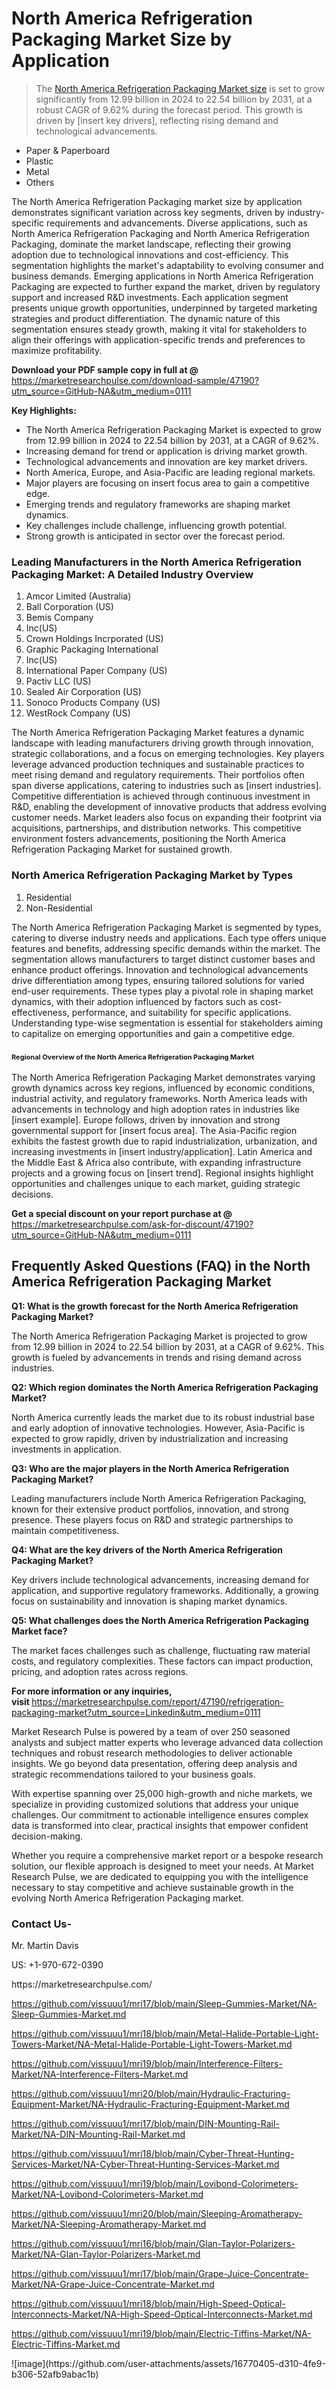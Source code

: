 <h1>North America Refrigeration Packaging Market&nbsp;Size by Application</h1><blockquote><p>The <a href="https://marketresearchpulse.com/download-sample/47190?utm_source=GitHub-NA&amp;utm_medium=0111">North America Refrigeration Packaging Market size</a> is set to grow significantly from 12.99 billion in 2024 to 22.54 billion by 2031, at a robust CAGR of 9.62% during the forecast period. This growth is driven by [insert key drivers], reflecting rising demand and technological advancements.</p></blockquote><ul><li>Paper & Paperboard<li> Plastic<li> Metal<li> Others</li></ul><p>The North America Refrigeration Packaging market size by application demonstrates significant variation across key segments, driven by industry-specific requirements and advancements. Diverse applications, such as North America Refrigeration Packaging and North America Refrigeration Packaging, dominate the market landscape, reflecting their growing adoption due to technological innovations and cost-efficiency. This segmentation highlights the market's adaptability to evolving consumer and business demands. Emerging applications in North America Refrigeration Packaging are expected to further expand the market, driven by regulatory support and increased R&D investments. Each application segment presents unique growth opportunities, underpinned by targeted marketing strategies and product differentiation. The dynamic nature of this segmentation ensures steady growth, making it vital for stakeholders to align their offerings with application-specific trends and preferences to maximize profitability.</p><p><strong>Download your PDF sample copy in full at @ </strong><a href="https://marketresearchpulse.com/download-sample/47190?utm_source=GitHub-NA&amp;utm_medium=0111">https://marketresearchpulse.com/download-sample/47190?utm_source=GitHub-NA&amp;utm_medium=0111</a></p><p><strong>Key Highlights: </strong></p><ul><li>The North America Refrigeration Packaging Market is expected to grow from 12.99 billion in 2024 to 22.54 billion by 2031, at a CAGR of 9.62%.</li><li>Increasing demand for trend or application is driving market growth.</li><li>Technological advancements and innovation are key market drivers.</li><li>North America, Europe, and Asia-Pacific are leading regional markets.</li><li>Major players are focusing on insert focus area to gain a competitive edge.</li><li>Emerging trends and regulatory frameworks are shaping market dynamics.</li><li>Key challenges include challenge, influencing growth potential.</li><li>Strong growth is anticipated in sector over the forecast period.</li></ul><h3>Leading Manufacturers in the North America Refrigeration Packaging Market: A Detailed Industry Overview</h3><ol><li>Amcor Limited (Australia)</li><li>Ball Corporation (US)</li><li>Bemis Company</li><li>Inc(US)</li><li>Crown Holdings Incrporated (US)</li><li>Graphic Packaging International</li><li>Inc(US)</li><li>International Paper Company (US)</li><li>Pactiv LLC (US)</li><li>Sealed Air Corporation (US)</li><li>Sonoco Products Company (US)</li><li>WestRock Company (US)</li></ol><div class="flex max-w-full flex-col flex-grow"><div class="min-h-8 text-message flex w-full flex-col items-end gap-2 whitespace-normal break-words [.text-message+&amp;]:mt-5" dir="auto" data-message-author-role="assistant" data-message-id="fd8432e4-4910-450d-b182-61b7bfb0a01f" data-message-model-slug="gpt-4o"><div class="flex w-full flex-col gap-1 empty:hidden first:pt-[3px]"><div class="markdown prose w-full break-words dark:prose-invert light"><p>The North America Refrigeration Packaging Market features a dynamic landscape with leading manufacturers driving growth through innovation, strategic collaborations, and a focus on emerging technologies. Key players leverage advanced production techniques and sustainable practices to meet rising demand and regulatory requirements. Their portfolios often span diverse applications, catering to industries such as [insert industries]. Competitive differentiation is achieved through continuous investment in R&amp;D, enabling the development of innovative products that address evolving customer needs. Market leaders also focus on expanding their footprint via acquisitions, partnerships, and distribution networks. This competitive environment fosters advancements, positioning the North America Refrigeration Packaging Market for sustained growth.</p></div></div></div></div><h3>North America Refrigeration Packaging Market by Types</h3><ol><li>Residential<li> Non-Residential</li></ol><div class="flex max-w-full flex-col flex-grow"><div class="min-h-8 text-message flex w-full flex-col items-end gap-2 whitespace-normal break-words [.text-message+&amp;]:mt-5" dir="auto" data-message-author-role="assistant" data-message-id="084470be-0bb7-4664-bddf-5156b4f41249" data-message-model-slug="gpt-4o-mini"><div class="flex w-full flex-col gap-1 empty:hidden first:pt-[3px]"><div class="markdown prose w-full break-words dark:prose-invert light"><p>The North America Refrigeration Packaging Market is segmented by types, catering to diverse industry needs and applications. Each type offers unique features and benefits, addressing specific demands within the market. The segmentation allows manufacturers to target distinct customer bases and enhance product offerings. Innovation and technological advancements drive differentiation among types, ensuring tailored solutions for varied end-user requirements. These types play a pivotal role in shaping market dynamics, with their adoption influenced by factors such as cost-effectiveness, performance, and suitability for specific applications. Understanding type-wise segmentation is essential for stakeholders aiming to capitalize on emerging opportunities and gain a competitive edge.</p></div></div></div></div><h3><span style="font-size: 11px;">Regional Overview of the North America Refrigeration Packaging Market</span></h3><div class="flex max-w-full flex-col flex-grow"><div class="min-h-8 text-message flex w-full flex-col items-end gap-2 whitespace-normal break-words [.text-message+&amp;]:mt-5" dir="auto" data-message-author-role="assistant" data-message-id="e9038762-ce64-4e30-91c9-9bd413514231" data-message-model-slug="gpt-4o-mini"><div class="flex w-full flex-col gap-1 empty:hidden first:pt-[3px]"><div class="markdown prose w-full break-words dark:prose-invert light"><p>The North America Refrigeration Packaging Market demonstrates varying growth dynamics across key regions, influenced by economic conditions, industrial activity, and regulatory frameworks. North America leads with advancements in technology and high adoption rates in industries like [insert example]. Europe follows, driven by innovation and strong governmental support for [insert focus area]. The Asia-Pacific region exhibits the fastest growth due to rapid industrialization, urbanization, and increasing investments in [insert industry/application]. Latin America and the Middle East &amp; Africa also contribute, with expanding infrastructure projects and a growing focus on [insert trend]. Regional insights highlight opportunities and challenges unique to each market, guiding strategic decisions.</p></div></div></div></div><p><strong>Get a special discount on your report purchase at @ </strong><a href="https://marketresearchpulse.com/ask-for-discount/47190?utm_source=GitHub-NA&amp;utm_medium=0111">https://marketresearchpulse.com/ask-for-discount/47190?utm_source=GitHub-NA&amp;utm_medium=0111</a></p><h2>Frequently Asked Questions (FAQ) in the North America Refrigeration Packaging Market</h2><p><strong>Q1: What is the growth forecast for the North America Refrigeration Packaging Market?</strong></p><p>The North America Refrigeration Packaging Market is projected to grow from 12.99 billion in 2024 to 22.54 billion by 2031, at a CAGR of 9.62%. This growth is fueled by advancements in trends and rising demand across industries.</p><p><strong>Q2: Which region dominates the North America Refrigeration Packaging Market?</strong></p><p>North America currently leads the market due to its robust industrial base and early adoption of innovative technologies. However, Asia-Pacific is expected to grow rapidly, driven by industrialization and increasing investments in application.</p><p><strong>Q3: Who are the major players in the North America Refrigeration Packaging Market?</strong></p><p>Leading manufacturers include North America Refrigeration Packaging, known for their extensive product portfolios, innovation, and strong presence. These players focus on R&amp;D and strategic partnerships to maintain competitiveness.</p><p><strong>Q4: What are the key drivers of the North America Refrigeration Packaging Market?</strong></p><p>Key drivers include technological advancements, increasing demand for application, and supportive regulatory frameworks. Additionally, a growing focus on sustainability and innovation is shaping market dynamics.</p><p><strong>Q5: What challenges does the North America Refrigeration Packaging Market face?</strong></p><p>The market faces challenges such as challenge, fluctuating raw material costs, and regulatory complexities. These factors can impact production, pricing, and adoption rates across regions.</p><p><strong>For more information or any inquiries, visit&nbsp;</strong><a href="https://marketresearchpulse.com/report/47190/refrigeration-packaging-market?utm_source=Linkedin&utm_medium=0111">https://marketresearchpulse.com/report/47190/refrigeration-packaging-market?utm_source=Linkedin&utm_medium=0111</a></p><p>Market Research Pulse is powered by a team of over 250 seasoned analysts and subject matter experts who leverage advanced data collection techniques and robust research methodologies to deliver actionable insights. We go beyond data presentation, offering deep analysis and strategic recommendations tailored to your business goals.</p><p>With expertise spanning over 25,000 high-growth and niche markets, we specialize in providing customized solutions that address your unique challenges. Our commitment to actionable intelligence ensures complex data is transformed into clear, practical insights that empower confident decision-making.</p><p>Whether you require a comprehensive market report or a bespoke research solution, our flexible approach is designed to meet your needs. At Market Research Pulse, we are dedicated to equipping you with the intelligence necessary to stay competitive and achieve sustainable growth in the evolving North America Refrigeration Packaging market.</p><h3><strong>Contact Us-</strong></h3><p>Mr. Martin Davis</p><p>US: +1-970-672-0390</p><p>https://marketresearchpulse.com/</p><p><a href="https://github.com/vissuuu1/mri17/blob/main/Sleep-Gummies-Market/NA-Sleep-Gummies-Market.md">https://github.com/vissuuu1/mri17/blob/main/Sleep-Gummies-Market/NA-Sleep-Gummies-Market.md</a></p><p><a href="https://github.com/vissuuu1/mri18/blob/main/Metal-Halide-Portable-Light-Towers-Market/NA-Metal-Halide-Portable-Light-Towers-Market.md">https://github.com/vissuuu1/mri18/blob/main/Metal-Halide-Portable-Light-Towers-Market/NA-Metal-Halide-Portable-Light-Towers-Market.md</a></p><p><a href="https://github.com/vissuuu1/mri19/blob/main/Interference-Filters-Market/NA-Interference-Filters-Market.md">https://github.com/vissuuu1/mri19/blob/main/Interference-Filters-Market/NA-Interference-Filters-Market.md</a></p><p><a href="https://github.com/vissuuu1/mri20/blob/main/Hydraulic-Fracturing-Equipment-Market/NA-Hydraulic-Fracturing-Equipment-Market.md">https://github.com/vissuuu1/mri20/blob/main/Hydraulic-Fracturing-Equipment-Market/NA-Hydraulic-Fracturing-Equipment-Market.md</a></p><p><a href="https://github.com/vissuuu1/mri17/blob/main/DIN-Mounting-Rail-Market/NA-DIN-Mounting-Rail-Market.md">https://github.com/vissuuu1/mri17/blob/main/DIN-Mounting-Rail-Market/NA-DIN-Mounting-Rail-Market.md</a></p><p><a href="https://github.com/vissuuu1/mri18/blob/main/Cyber-Threat-Hunting-Services-Market/NA-Cyber-Threat-Hunting-Services-Market.md">https://github.com/vissuuu1/mri18/blob/main/Cyber-Threat-Hunting-Services-Market/NA-Cyber-Threat-Hunting-Services-Market.md</a></p><p><a href="https://github.com/vissuuu1/mri19/blob/main/Lovibond-Colorimeters-Market/NA-Lovibond-Colorimeters-Market.md">https://github.com/vissuuu1/mri19/blob/main/Lovibond-Colorimeters-Market/NA-Lovibond-Colorimeters-Market.md</a></p><p><a href="https://github.com/vissuuu1/mri20/blob/main/Sleeping-Aromatherapy-Market/NA-Sleeping-Aromatherapy-Market.md">https://github.com/vissuuu1/mri20/blob/main/Sleeping-Aromatherapy-Market/NA-Sleeping-Aromatherapy-Market.md</a></p><p><a href="https://github.com/vissuuu1/mri16/blob/main/Glan-Taylor-Polarizers-Market/NA-Glan-Taylor-Polarizers-Market.md">https://github.com/vissuuu1/mri16/blob/main/Glan-Taylor-Polarizers-Market/NA-Glan-Taylor-Polarizers-Market.md</a></p><p><a href="https://github.com/vissuuu1/mri17/blob/main/Grape-Juice-Concentrate-Market/NA-Grape-Juice-Concentrate-Market.md">https://github.com/vissuuu1/mri17/blob/main/Grape-Juice-Concentrate-Market/NA-Grape-Juice-Concentrate-Market.md</a></p><p><a href="https://github.com/vissuuu1/mri18/blob/main/High-Speed-Optical-Interconnects-Market/NA-High-Speed-Optical-Interconnects-Market.md">https://github.com/vissuuu1/mri18/blob/main/High-Speed-Optical-Interconnects-Market/NA-High-Speed-Optical-Interconnects-Market.md</a></p><p><a href="https://github.com/vissuuu1/mri19/blob/main/Electric-Tiffins-Market/NA-Electric-Tiffins-Market.md">https://github.com/vissuuu1/mri19/blob/main/Electric-Tiffins-Market/NA-Electric-Tiffins-Market.md</a></p>
![image](https://github.com/user-attachments/assets/16770405-d310-4fe9-b306-52afb9abac1b)

